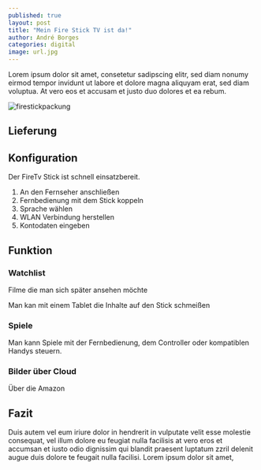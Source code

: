 ```yaml
---
published: true
layout: post
title: "Mein Fire Stick TV ist da!"
author: André Borges
categories: digital
image: url.jpg
---
```



Lorem ipsum dolor sit amet, consetetur sadipscing elitr, sed diam nonumy eirmod tempor invidunt ut labore et dolore magna aliquyam erat, sed diam voluptua. At vero eos et accusam et justo duo dolores et ea rebum.

![firestickpackung]({{site.baseurl}}/images/DSC06896.jpg)


## Lieferung

## Konfiguration
Der FireTv Stick ist schnell einsatzbereit.

1. An den Fernseher anschließen
2. Fernbedienung mit dem Stick koppeln
3. Sprache wählen
4. WLAN Verbindung herstellen
5. Kontodaten eingeben

## Funktion

### Watchlist
Filme die man sich später ansehen möchte

Man kan mit einem Tablet die Inhalte auf den Stick schmeißen

### Spiele
Man kann Spiele mit der Fernbedienung, dem Controller oder kompatiblen Handys steuern.

### Bilder über Cloud
Über die Amazon 

## Fazit



Duis autem vel eum iriure dolor in hendrerit in vulputate velit esse molestie consequat, vel illum dolore eu feugiat nulla facilisis at vero eros et accumsan et iusto odio dignissim qui blandit praesent luptatum zzril delenit augue duis dolore te feugait nulla facilisi. Lorem ipsum dolor sit amet,
